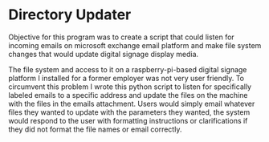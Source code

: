 # Directory Updater

Objective for this program was to create a script that could listen for incoming emails on microsoft exchange email platform and make file system changes that would update digital signage display media.

The file system and access to it on a raspberry-pi-based digital signage platform I installed for a former employer was not very user friendly. To circumvent this problem I wrote this python script to listen for specifically labeled emails to a specific address and update the files on the machine with the files in the emails attachment. Users would simply email whatever files they wanted to update with the parameters they wanted, the system would respond to the user with formatting instructions or clarifications if they did not format the file names or email correctly.
